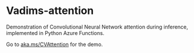 # Vadims-attention
Demonstration of Convolutional Neural Network attention during inference, implemented in Python Azure Functions.

Go to [aka.ms/CVAttention](https://aka.ms/CVAttention) for the demo.
